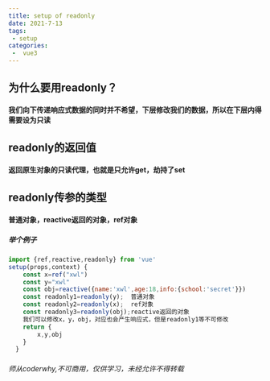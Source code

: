 ```yaml
---
title: setup of readonly
date: 2021-7-13
tags:
 - setup
categories:
 -  vue3
---
```

## 为什么要用readonly？
#### 我们向下传递响应式数据的同时并不希望，下层修改我们的数据，所以在下层内得需要设为只读
## readonly的返回值
#### 返回原生对象的只读代理，也就是只允许get，劫持了set
## readonly传参的类型
#### 普通对象，reactive返回的对象，ref对象
##### 举个例子
```js
import {ref,reactive,readonly} from 'vue'
setup(props,context) { 
    const x=ref("xwl")
    const y="xwl"
    const obj=reactive({name:'xwl',age:18,info:{school:'secret'}})
    const readonly1=readonly(y);  普通对象
    const readonly2=readonly(x);  ref对象
    const readonly3=readonly(obj);reactive返回的对象
    我们可以修改x，y，obj，对应也会产生响应式，但是readonly1等不可修改
    return {
        x,y,obj
    }
  }
```
###### 师从coderwhy,不可商用，仅供学习，未经允许不得转载

